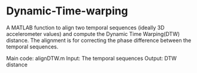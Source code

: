 # Dynamic-Time-warping
A MATLAB function to align two temporal sequences (ideally 3D accelerometer values) and compute the Dynamic Time Warping(DTW) distance. The alignment is for correcting the phase difference between the temporal sequences.

Main code: alignDTW.m
Input: The temporal sequences
Output: DTW distance

